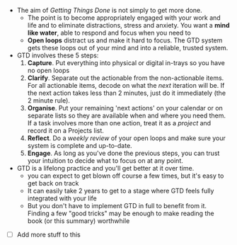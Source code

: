  - The aim of *Getting Things Done* is not simply to get more done.
	 - The point is to become appropriately engaged with your work and life and to eliminate distractions, stress and anxiety. You want a **mind like water**, able to respond and focus when you need to
	 - **Open loops** distract us and make it hard to focus. The GTD system gets these loops out of your mind and into a reliable, trusted system.
 - GTD involves these 5 steps:
	 1. **Capture**. Put everything into physical or digital in-trays so you have no open loops
	 2. **Clarify**. Separate out the actionable from the non-actionable items. For all actionable items, decode on what the *next* iteration will be. If the next action takes less than 2 minutes, just do it immediately (the 2 minute rule).
	 3. **Organise**. Put your remaining 'next actions' on your calendar or on separate lists so they are available when and where you need them. If a task involves more than one action, treat it as a *project* and record it on a Projects list.
	 4. **Reflect**. Do a *weekly review* of your open loops and make sure your system is complete and up-to-date.
	 5. **Engage**. As long as you've done the previous steps, you can trust your intuition to decide what to focus on at any point.
 - GTD is a lifelong practice and you'll get better at it over time.
	 - you can expect to get blown off course a few times, but it's easy to get back on track
	 - It can easily take 2 years to get to a stage where GTD feels fully integrated with your life
	 - But you don't have to implement GTD in full to benefit from it. Finding a few "good tricks" may be enough to make reading the book (or this summary) worthwhile


  - [ ]  Add more stuff to this